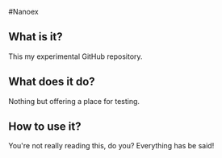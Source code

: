 #Nanoex

## What is it?
This my experimental GitHub repository.

## What does it do?
Nothing but offering a place for testing.

## How to use it?
You're not really reading this, do you? Everything has be said!
